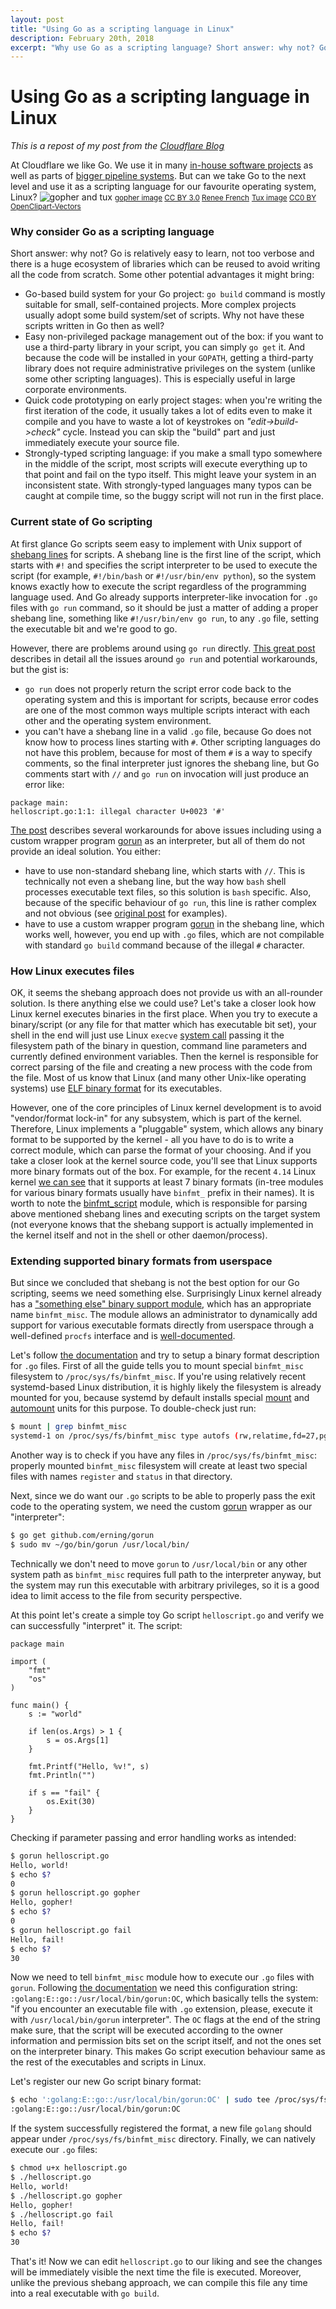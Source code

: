 ```yaml
---
layout: post
title: "Using Go as a scripting language in Linux"
description: February 20th, 2018
excerpt: "Why use Go as a scripting language? Short answer: why not? Go is relatively easy to learn, not too verbose and there is a huge ecosystem of libraries which can be reused to avoid writing all the code from scratch."
---
```


# Using Go as a scripting language in Linux

*This is a repost of my post from the [Cloudflare Blog](https://blog.cloudflare.com/using-go-as-a-scripting-language-in-linux/)*

At Cloudflare we like Go. We use it in many [in-house software projects](https://blog.cloudflare.com/what-weve-been-doing-with-go/) as well as parts of [bigger pipeline systems](https://blog.cloudflare.com/meet-gatebot-a-bot-that-allows-us-to-sleep/). But can we take Go to the next level and use it as a scripting language for our favourite operating system, Linux?
![gopher and tux](https://blog.cloudflare.com/content/images/2018/02/gopher-tux-1.png)
<small>[gopher image](https://golang.org/doc/gopher/gophercolor.png) [CC BY 3.0](https://creativecommons.org/licenses/by/3.0/) [Renee French](http://reneefrench.blogspot.com/)</small>
<small>[Tux image](https://pixabay.com/en/linux-penguin-tux-2025536/) [CC0 BY](https://creativecommons.org/publicdomain/zero/1.0/deed.en) [OpenClipart-Vectors](https://pixabay.com/en/users/OpenClipart-Vectors-30363/)</small>
### Why consider Go as a scripting language
Short answer: why not? Go is relatively easy to learn, not too verbose and there is a huge ecosystem of libraries which can be reused to avoid writing all the code from scratch. Some other potential advantages it might bring:

* Go-based build system for your Go project: `go build` command is mostly suitable for small, self-contained projects. More complex projects usually adopt some build system/set of scripts. Why not have these scripts written in Go then as well?
* Easy non-privileged package management out of the box: if you want to use a third-party library in your script, you can simply `go get` it. And because the code will be installed in your `GOPATH`, getting a third-party library does not require administrative privileges on the system (unlike some other scripting languages). This is especially useful in large corporate environments.
* Quick code prototyping on early project stages: when you're writing the first iteration of the code, it usually takes a lot of edits even to make it compile and you have to waste a lot of keystrokes on *"edit->build->check"* cycle. Instead you can skip the "build" part and just immediately execute your source file.
* Strongly-typed scripting language: if you make a small typo somewhere in the middle of the script, most scripts will execute everything up to that point and fail on the typo itself. This might leave your system in an inconsistent state. With strongly-typed languages many typos can be caught at compile time, so the buggy script will not run in the first place.

### Current state of Go scripting
At first glance Go scripts seem easy to implement with Unix support of [shebang lines][shebang] for scripts. A shebang line is the first line of the script, which starts with `#!` and specifies the script interpreter to be used to execute the script (for example, `#!/bin/bash` or `#!/usr/bin/env python`), so the system knows exactly how to execute the script regardless of the programming language used. And Go already supports interpreter-like invocation for `.go` files with `go run` command, so it should be just a matter of adding a proper shebang line, something like `#!/usr/bin/env go run`, to any `.go` file, setting the executable bit and we're good to go.

However, there are problems around using `go run` directly. [This great post][go-scripts-github] describes in detail all the issues around `go run` and potential workarounds, but the gist is:

* `go run` does not properly return the script error code back to the operating system and this is important for scripts, because error codes are one of the most common ways multiple scripts interact with each other and the operating system environment.
* you can't have a shebang line in a valid `.go` file, because Go does not know how to process lines starting with `#`. Other scripting languages do not have this problem, because for most of them `#` is a way to specify comments, so the final interpreter just ignores the shebang line, but Go comments start with `//` and `go run` on invocation will just produce an error like:

```
package main:
helloscript.go:1:1: illegal character U+0023 '#'
```

[The post][go-scripts-github] describes several workarounds for above issues including using a custom wrapper program  [gorun][gorun] as an interpreter, but all of them do not provide an ideal solution. You either:
* have to use non-standard shebang line, which starts with `//`. This is technically not even a shebang line, but the way how `bash` shell processes executable text files, so this solution is `bash` specific. Also, because of the specific behaviour of `go run`, this line is rather complex and not obvious (see [original post][go-scripts-github] for examples).
* have to use a custom wrapper program [gorun][gorun] in the shebang line, which works well, however, you end up with `.go` files, which are not compilable with standard `go build` command because of the illegal `#` character.

### How Linux executes files
OK, it seems the shebang approach does not provide us with an all-rounder solution. Is there anything else we could use? Let's take a closer look how Linux kernel executes binaries in the first place. When you try to execute a binary/script (or any file for that matter which has executable bit set), your shell in the end will just use Linux `execve` [system call](https://en.wikipedia.org/wiki/System_call) passing it the filesystem path of the binary in question, command line parameters and currently defined environment variables. Then the kernel is responsible for correct parsing of the file and creating a new process with the code from the file. Most of us know that Linux (and many other Unix-like operating systems) use [ELF binary format](https://en.wikipedia.org/wiki/Executable_and_Linkable_Format) for its executables.

However, one of the core principles of Linux kernel development is to avoid "vendor/format lock-in" for any subsystem, which is part of the kernel. Therefore, Linux implements a "pluggable" system, which allows any binary format to be supported by the kernel - all you have to do is to write a correct module, which can parse the format of your choosing. And if you take a closer look at the kernel source code, you'll see that Linux supports more binary formats out of the box. For example, for the recent `4.14` Linux kernel [we can see](https://git.kernel.org/pub/scm/linux/kernel/git/stable/linux-stable.git/tree/fs?h=linux-4.14.y) that it supports at least 7 binary formats (in-tree modules for various binary formats usually have `binfmt_` prefix in their names). It is worth to note the [binfmt_script](https://git.kernel.org/pub/scm/linux/kernel/git/stable/linux-stable.git/tree/fs/binfmt_script.c?h=linux-4.14.y) module, which is responsible for parsing above mentioned shebang lines and  executing scripts on the target system (not everyone knows that the shebang support is actually implemented in the kernel itself and not in the shell or other daemon/process).

### Extending supported binary formats from userspace
But since we concluded that shebang is not the best option for our Go scripting, seems we need something else. Surprisingly Linux kernel already has a ["something else" binary support module](https://git.kernel.org/pub/scm/linux/kernel/git/stable/linux-stable.git/tree/fs/binfmt_misc.c?h=linux-4.14.y), which has an appropriate name `binfmt_misc`. The module allows an administrator to dynamically add support for various executable formats directly from userspace through a well-defined `procfs` interface and is [well-documented][binfmt-iface].

Let's follow [the documentation][binfmt-iface] and try to setup a binary format description for `.go` files. First of all the guide tells you to mount special `binfmt_misc` filesystem to `/proc/sys/fs/binfmt_misc`. If you're using relatively recent systemd-based Linux distribution, it is highly likely the filesystem is already mounted for you, because systemd by default installs special [mount](https://github.com/systemd/systemd/blob/master/units/proc-sys-fs-binfmt_misc.mount) and [automount](https://github.com/systemd/systemd/blob/master/units/proc-sys-fs-binfmt_misc.automount) units for this purpose. To double-check just run:

```sh
$ mount | grep binfmt_misc
systemd-1 on /proc/sys/fs/binfmt_misc type autofs (rw,relatime,fd=27,pgrp=1,timeout=0,minproto=5,maxproto=5,direct)
```

Another way is to check if you have any files in `/proc/sys/fs/binfmt_misc`: properly mounted `binfmt_misc` filesystem will create at least two special files with names `register` and `status` in that directory.

Next, since we do want our `.go` scripts to be able to properly pass the exit code to the operating system, we need the custom [gorun][gorun] wrapper as our "interpreter":

```sh
$ go get github.com/erning/gorun
$ sudo mv ~/go/bin/gorun /usr/local/bin/
```

Technically we don't need to move `gorun` to `/usr/local/bin` or any other system path as `binfmt_misc` requires full path to the interpreter anyway, but the system may run this executable with arbitrary privileges, so it is a good idea to limit access to the file from security perspective.

At this point let's create a simple toy Go script `helloscript.go` and verify we can successfully "interpret" it. The script:
```golang
package main

import (
	"fmt"
	"os"
)

func main() {
	s := "world"

	if len(os.Args) > 1 {
		s = os.Args[1]
	}

	fmt.Printf("Hello, %v!", s)
	fmt.Println("")

	if s == "fail" {
		os.Exit(30)
	}
}
```

Checking if parameter passing and error handling works as intended:
```sh
$ gorun helloscript.go
Hello, world!
$ echo $?
0
$ gorun helloscript.go gopher
Hello, gopher!
$ echo $?
0
$ gorun helloscript.go fail
Hello, fail!
$ echo $?
30
```

Now we need to tell `binfmt_misc` module how to execute our `.go` files with `gorun`. Following [the documentation][binfmt-iface] we need this configuration string: `:golang:E::go::/usr/local/bin/gorun:OC`, which basically tells the system: "if you encounter an executable file with `.go` extension, please, execute it with `/usr/local/bin/gorun` interpreter". The `OC` flags at the end of the string make sure, that the script will be executed according to the owner information and permission bits set on the script itself, and not the ones set on the interpreter binary. This makes Go script execution behaviour same as the rest of the executables and scripts in Linux.

Let's register our new Go script binary format:

```sh
$ echo ':golang:E::go::/usr/local/bin/gorun:OC' | sudo tee /proc/sys/fs/binfmt_misc/register
:golang:E::go::/usr/local/bin/gorun:OC
```

If the system successfully registered the format, a new file `golang` should appear under `/proc/sys/fs/binfmt_misc` directory. Finally, we can natively execute our `.go` files:

```sh
$ chmod u+x helloscript.go
$ ./helloscript.go
Hello, world!
$ ./helloscript.go gopher
Hello, gopher!
$ ./helloscript.go fail
Hello, fail!
$ echo $?
30
```

That's it! Now we can edit `helloscript.go` to our liking and see the changes will be immediately visible the next time the file is executed. Moreover, unlike the previous shebang approach, we can compile this file any time into a real executable with `go build`.

[go-scripts-github]: https://gist.github.com/posener/73ffd326d88483df6b1cb66e8ed1e0bd
[shebang]: https://en.wikipedia.org/wiki/Shebang_(Unix)
[gorun]: https://github.com/erning/gorun
[binfmt-iface]: https://www.kernel.org/doc/html/v4.14/admin-guide/binfmt-misc.html
